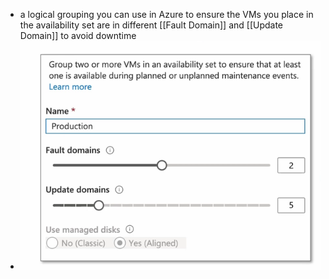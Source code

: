 - a logical grouping you can use in Azure to ensure the VMs you place in the availability set are in different [[Fault Domain]] and [[Update Domain]] to avoid downtime
- ![image.png](../assets/image_1666652055149_0.png)